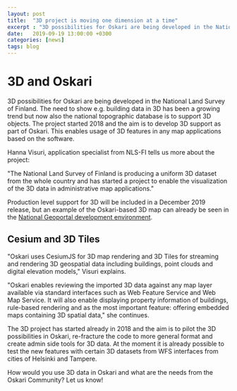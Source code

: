 ```yaml
---
layout: post
title:  "3D project is moving one dimension at a time"
excerpt : "3D possibilities for Oskari are being developed in the National Land Survey of Finland"
date:   2019-09-19 13:00:00 +0300
categories: [news]
tags: blog
---
```


# 3D and Oskari

3D possibilities for Oskari are being developed in the National Land Survey of Finland. The need to show e.g. building data in 3D has been a growing trend but now also the national topographic database is to support 3D objects. The project started 2018 and the aim is to develop 3D support as part of Oskari. This enables usage of 3D features in any map applications based on the software.

Hanna Visuri, application specialist from NLS-FI tells us more about the project:

"The National Land Survey of Finland is producing a uniform 3D dataset from the whole country and has started a project to enable the visualization of the 3D data in administrative map applications."

Production level support for 3D will be included in a December 2019 release, but an example of the Oskari-based 3D map can already be seen in the [National Geoportal development environment](https://demo-kartta.paikkatietoikkuna.fi).

## Cesium and 3D Tiles

"Oskari uses CesiumJS for 3D map rendering and 3D Tiles for streaming and rendering 3D geospatial data including buildings, point clouds and digital elevation models," Visuri explains.

"Oskari enables reviewing the imported 3D data against any map layer available via standard interfaces such as Web Feature Service and Web Map Service. It will also enable displaying property information of buildings, rule-based rendering and as the most important feature: offering embedded maps containing 3D spatial data," she continues.

The 3D project has started already in 2018 and the aim is to pilot the 3D possibilities in Oskari, re-fracture the code to more general format and create admin side tools for 3D data. At the moment it is already possible to test the new features with certain 3D datasets from WFS interfaces from cities of Helsinki and Tampere.

How would you use 3D data in Oskari and what are the needs from the Oskari Community? Let us know!